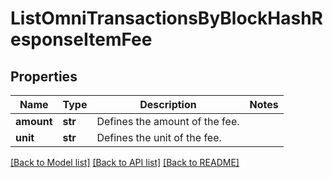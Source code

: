 # ListOmniTransactionsByBlockHashResponseItemFee


## Properties
Name | Type | Description | Notes
------------ | ------------- | ------------- | -------------
**amount** | **str** | Defines the amount of the fee. | 
**unit** | **str** | Defines the unit of the fee. | 

[[Back to Model list]](../README.md#documentation-for-models) [[Back to API list]](../README.md#documentation-for-api-endpoints) [[Back to README]](../README.md)


